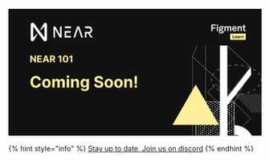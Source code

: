 ![](../../.gitbook/assets/zzznear.jpg)

{% hint style="info" %}
[Stay up to date, Join us on discord](https://discord.gg/fszyM7K)
{% endhint %}
